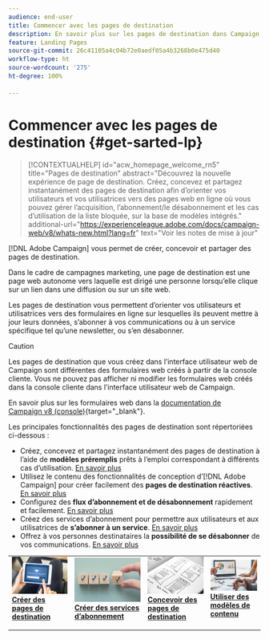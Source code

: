 ```yaml
---
audience: end-user
title: Commencer avec les pages de destination
description: En savoir plus sur les pages de destination dans Campaign Web
feature: Landing Pages
source-git-commit: 26c41105a4c04b72e0aedf05a4b3268b0e475d40
workflow-type: ht
source-wordcount: '275'
ht-degree: 100%

---
```


# Commencer avec les pages de destination {#get-sarted-lp}

>[!CONTEXTUALHELP]
>id="acw_homepage_welcome_rn5"
>title="Pages de destination"
>abstract="Découvrez la nouvelle expérience de page de destination. Créez, concevez et partagez instantanément des pages de destination afin d’orienter vos utilisateurs et vos utilisatrices vers des pages web en ligne où vous pouvez gérer l’acquisition, l’abonnement/le désabonnement et les cas d’utilisation de la liste bloquée, sur la base de modèles intégrés."
>additional-url="https://experienceleague.adobe.com/docs/campaign-web/v8/whats-new.html?lang=fr" text="Voir les notes de mise à jour"

[!DNL Adobe Campaign] vous permet de créer, concevoir et partager des pages de destination.

Dans le cadre de campagnes marketing, une page de destination est une page web autonome vers laquelle est dirigé une personne lorsqu’elle clique sur un lien dans une diffusion ou sur un site web.

Les pages de destination vous permettent d’orienter vos utilisateurs et utilisatrices vers des formulaires en ligne sur lesquelles ils peuvent mettre à jour leurs données, s’abonner à vos communications ou à un service spécifique tel qu’une newsletter, ou s’en désabonner.

>[!CAUTION]
>
>Les pages de destination que vous créez dans l’interface utilisateur web de Campaign sont différentes des formulaires web créés à partir de la console cliente. Vous ne pouvez pas afficher ni modifier les formulaires web créés dans la console cliente dans l’interface utilisateur web de Campaign.
>
>En savoir plus sur les formulaires web dans la [documentation de Campaign v8 (console)](https://experienceleague.adobe.com/docs/campaign/campaign-v8/content/webapps.html?lang=fr){target="_blank"}.

Les principales fonctionnalités des pages de destination sont répertoriées ci-dessous :

* Créez, concevez et partagez instantanément des pages de destination à l’aide de **modèles préremplis** prêts à l’emploi correspondant à différents cas d’utilisation. [En savoir plus](create-lp.md)
* Utilisez le contenu des fonctionnalités de conception d’[!DNL Adobe Campaign] pour créer facilement des **pages de destination réactives**. [En savoir plus](lp-content.md)
* Configurez des **flux d’abonnement et de désabonnement** rapidement et facilement. [En savoir plus](lp-use-cases.md)
* Créez des services d’abonnement pour permettre aux utilisateurs et aux utilisatrices de **s’abonner à un service**. [En savoir plus](lp-use-cases.md#lp-subscription)
* Offrez à vos personnes destinataires la **possibilité de se désabonner** de vos communications. [En savoir plus](lp-use-cases.md#lp-unsubscription)
  <!--Send a **confirmation email** upon opt-in or opt-out.-->

<table style="table-layout:fixed"><tr style="border: 0;">
<td>
<a href="create-lp.md">
<img alt="Prospect" src="../assets/do-not-localize/lp-subscription.jpeg">
</a>
<div><a href="create-lp.md"><strong>Créer des pages de destination</strong>
</div>
<p>
</td>
<td>
<a href="../audience/manage-services.md">
<img alt="Peu fréquent" src="../assets/do-not-localize/lp-list.jpg">
</a>
<div>
<a href="../audience/manage-services.md"><strong>Créer des services d’abonnement</strong></a>
</div>
<p></td>
<td>
<a href="lp-content.md">
<img alt="Validation" src="../assets/do-not-localize/lp-design.jpg">
</a>
<div>
<a href="lp-content.md"><strong>Concevoir des pages de destination</strong></a>
</div>
<p>
</td>
<td>
<a href="lp-templates.md">
<img alt="Validation" src="../assets/do-not-localize/lp-reporting.jpg">
</a>
<div>
<a href="lp-templates.md"><strong>Utiliser des modèles de contenu</strong></a>
</div>
<p>
</td>
</tr></table>
